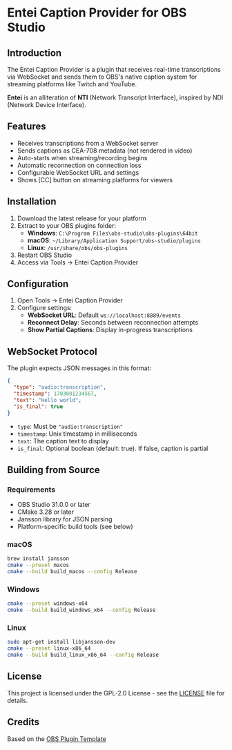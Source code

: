 # Entei Caption Provider for OBS Studio

## Introduction

The Entei Caption Provider is a plugin that receives real-time transcriptions via WebSocket and sends them to OBS's native caption system for streaming platforms like Twitch and YouTube.

**Entei** is an alliteration of **NTI** (Network Transcript Interface), inspired by NDI (Network Device Interface).

## Features

* Receives transcriptions from a WebSocket server
* Sends captions as CEA-708 metadata (not rendered in video)
* Auto-starts when streaming/recording begins
* Automatic reconnection on connection loss
* Configurable WebSocket URL and settings
* Shows [CC] button on streaming platforms for viewers

## Installation

1. Download the latest release for your platform
2. Extract to your OBS plugins folder:
   - **Windows**: `C:\Program Files\obs-studio\obs-plugins\64bit`
   - **macOS**: `~/Library/Application Support/obs-studio/plugins`
   - **Linux**: `/usr/share/obs/obs-plugins`
3. Restart OBS Studio
4. Access via Tools → Entei Caption Provider

## Configuration

1. Open Tools → Entei Caption Provider
2. Configure settings:
   - **WebSocket URL**: Default `ws://localhost:8889/events`
   - **Reconnect Delay**: Seconds between reconnection attempts
   - **Show Partial Captions**: Display in-progress transcriptions

## WebSocket Protocol

The plugin expects JSON messages in this format:

```json
{
  "type": "audio:transcription",
  "timestamp": 1703001234567,
  "text": "Hello world",
  "is_final": true
}
```

* `type`: Must be `"audio:transcription"`
* `timestamp`: Unix timestamp in milliseconds
* `text`: The caption text to display
* `is_final`: Optional boolean (default: true). If false, caption is partial

## Building from Source

### Requirements

* OBS Studio 31.0.0 or later
* CMake 3.28 or later
* Jansson library for JSON parsing
* Platform-specific build tools (see below)

### macOS

```bash
brew install jansson
cmake --preset macos
cmake --build build_macos --config Release
```

### Windows

```bash
cmake --preset windows-x64
cmake --build build_windows_x64 --config Release
```

### Linux

```bash
sudo apt-get install libjansson-dev
cmake --preset linux-x86_64
cmake --build build_linux_x86_64 --config Release
```

## License

This project is licensed under the GPL-2.0 License - see the [LICENSE](LICENSE) file for details.

## Credits

Based on the [OBS Plugin Template](https://github.com/obsproject/obs-plugintemplate)
